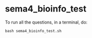 # sema4_bioinfo_test

To run all the questions, in a terminal, do: 

```bash sema4_bioinfo_test.sh```